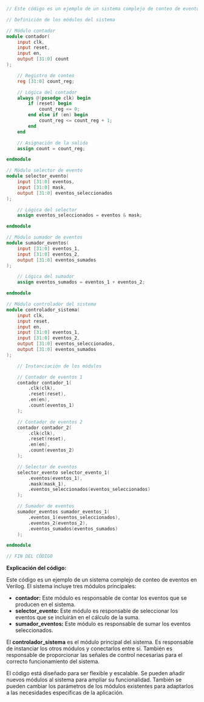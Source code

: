 ```verilog
// Este código es un ejemplo de un sistema complejo de conteo de eventos en Verilog.

// Definición de los módulos del sistema

// Módulo contador
module contador(
    input clk,
    input reset,
    input en,
    output [31:0] count
);

    // Registro de conteo
    reg [31:0] count_reg;

    // Lógica del contador
    always @(posedge clk) begin
        if (reset) begin
            count_reg <= 0;
        end else if (en) begin
            count_reg <= count_reg + 1;
        end
    end

    // Asignación de la salida
    assign count = count_reg;

endmodule

// Módulo selector de evento
module selector_evento(
    input [31:0] eventos,
    input [31:0] mask,
    output [31:0] eventos_seleccionados
);

    // Lógica del selector
    assign eventos_seleccionados = eventos & mask;

endmodule

// Módulo sumador de eventos
module sumador_eventos(
    input [31:0] eventos_1,
    input [31:0] eventos_2,
    output [31:0] eventos_sumados
);

    // Lógica del sumador
    assign eventos_sumados = eventos_1 + eventos_2;

endmodule

// Módulo controlador del sistema
module controlador_sistema(
    input clk,
    input reset,
    input en,
    input [31:0] eventos_1,
    input [31:0] eventos_2,
    output [31:0] eventos_seleccionados,
    output [31:0] eventos_sumados
);

    // Instanciación de los módulos

    // Contador de eventos 1
    contador contador_1(
        .clk(clk),
        .reset(reset),
        .en(en),
        .count(eventos_1)
    );

    // Contador de eventos 2
    contador contador_2(
        .clk(clk),
        .reset(reset),
        .en(en),
        .count(eventos_2)
    );

    // Selector de eventos
    selector_evento selector_evento_1(
        .eventos(eventos_1),
        .mask(mask_1),
        .eventos_seleccionados(eventos_seleccionados)
    );

    // Sumador de eventos
    sumador_eventos sumador_eventos_1(
        .eventos_1(eventos_seleccionados),
        .eventos_2(eventos_2),
        .eventos_sumados(eventos_sumados)
    );

endmodule

// FIN DEL CÓDIGO
```

**Explicación del código:**

Este código es un ejemplo de un sistema complejo de conteo de eventos en Verilog. El sistema incluye tres módulos principales:

* **contador:** Este módulo es responsable de contar los eventos que se producen en el sistema.
* **selector_evento:** Este módulo es responsable de seleccionar los eventos que se incluirán en el cálculo de la suma.
* **sumador_eventos:** Este módulo es responsable de sumar los eventos seleccionados.

El **controlador_sistema** es el módulo principal del sistema. Es responsable de instanciar los otros módulos y conectarlos entre sí. También es responsable de proporcionar las señales de control necesarias para el correcto funcionamiento del sistema.

El código está diseñado para ser flexible y escalable. Se pueden añadir nuevos módulos al sistema para ampliar su funcionalidad. También se pueden cambiar los parámetros de los módulos existentes para adaptarlos a las necesidades específicas de la aplicación.